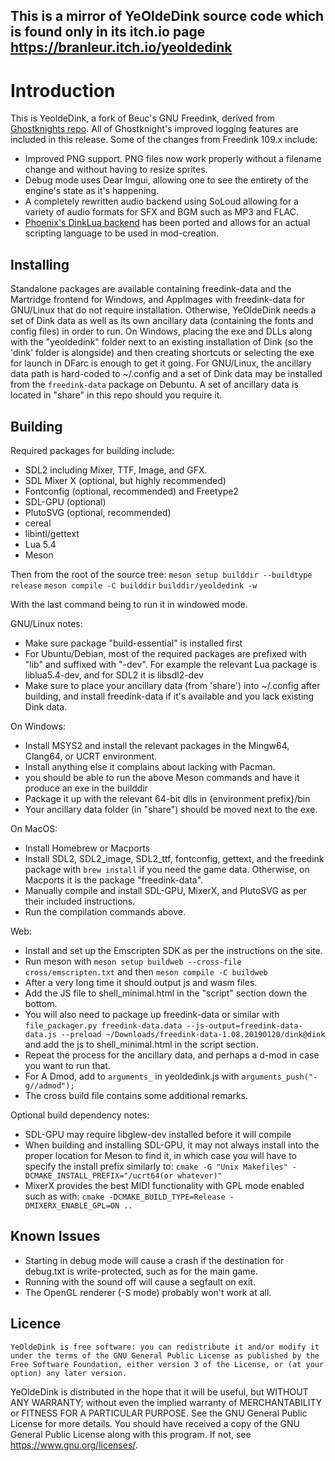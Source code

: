 This is a mirror of YeOldeDink source code which is found only in its itch.io page https://branleur.itch.io/yeoldedink
-

Introduction
============

This is YeoldeDink, a fork of Beuc's GNU Freedink, derived from [Ghostknights repo](https://codeberg.org/crts/freedink). All of Ghostknight's improved logging features are included in this release. Some of the changes from Freedink 109.x include:

* Improved PNG support. PNG files now work properly without a filename change and without having to resize sprites.
* Debug mode uses Dear Imgui, allowing one to see the entirety of the engine's state as it's happening.
* A completely rewritten audio backend using SoLoud allowing for a variety of audio formats for SFX and BGM such as MP3 and FLAC.
* [Phoenix's DinkLua backend](https://github.com/ilyvion/freedink-lua) has been ported and allows for an actual scripting language to be used in mod-creation.

Installing
----------

Standalone packages are available containing freedink-data and the Martridge frontend for Windows, and AppImages with freedink-data for GNU/Linux that do not require installation.
Otherwise, YeOldeDink needs a set of Dink data as well as its own ancillary data (containing the fonts and config files) in order to run. On Windows, placing the exe and DLLs along with the "yeoldedink" folder next to an existing installation of Dink (so the 'dink' folder is alongside) and then creating shortcuts or selecting the exe for launch in DFarc is enough to get it going. For GNU/Linux, the ancillary data path is hard-coded to ~/.config and a set of Dink data may be installed from the `freedink-data` package on Debuntu. A set of ancillary data is located in "share" in this repo should you require it.

Building
-------

Required packages for building include:

* SDL2 including Mixer, TTF, Image, and GFX.
* SDL Mixer X (optional, but highly recommended)
* Fontconfig (optional, recommended) and Freetype2
* SDL-GPU (optional)
* PlutoSVG (optional, recommended)
* cereal
* libintl/gettext
* Lua 5.4
* Meson

Then from the root of the source tree:
`meson setup builddir --buildtype release`
`meson compile -C builddir`
`builddir/yeoldedink -w`

With the last command being to run it in windowed mode.

GNU/Linux notes:

* Make sure package "build-essential" is installed first
* For Ubuntu/Debian, most of the required packages are prefixed with "lib" and suffixed with "-dev". For example the relevant Lua package is liblua5.4-dev, and for SDL2 it is libsdl2-dev
* Make sure to place your ancillary data (from 'share') into ~/.config after building, and install freedink-data if it's available and you lack existing Dink data.

On Windows:

* Install MSYS2 and install the relevant packages in the Mingw64, Clang64, or UCRT environment.
* Install anything else it complains about lacking with Pacman.
* you should be able to run the above Meson commands and have it produce an exe in the builddir
* Package it up with the relevant 64-bit dlls in {environment prefix}/bin
* Your ancillary data folder (in "share") should be moved next to the exe.

On MacOS:

* Install Homebrew or Macports
* Install SDL2, SDL2_image, SDL2_ttf, fontconfig, gettext, and the freedink package with `brew install` if you need the game data. Otherwise, on Macports it is the package "freedink-data".
* Manually compile and install SDL-GPU, MixerX, and PlutoSVG as per their included instructions.
* Run the compilation commands above.

Web:

* Install and set up the Emscripten SDK as per the instructions on the site.
* Run meson with `meson setup buildweb --cross-file cross/emscripten.txt` and then `meson compile -C buildweb`
* After a very long time it should output js and wasm files.
* Add the JS file to shell_minimal.html in the "script" section down the bottom.
* You will also need to package up freedink-data or similar with `file_packager.py freedink-data.data --js-output=freedink-data-data.js --preload ~/Downloads/freedink-data-1.08.20190120/dink@dink` and add the js to shell_minimal.html in the script section.
* Repeat the process for the ancillary data, and perhaps a d-mod in case you want to run that.
* For A Dmod, add to `arguments_` in yeoldedink.js with `arguments_push("-g//admod");`
* The cross build file contains some additional remarks.

Optional build dependency notes:

* SDL-GPU may require libglew-dev installed before it will compile
* When building and installing SDL-GPU, it may not always install into the proper location for Meson to find it, in which case you will have to specify the install prefix similarly to:
`cmake -G "Unix Makefiles" -DCMAKE_INSTALL_PREFIX="/ucrt64(or whatever)"`
* MixerX provides the best MIDI functionality with GPL mode enabled such as with:
`cmake -DCMAKE_BUILD_TYPE=Release -DMIXERX_ENABLE_GPL=ON ..`

Known Issues
------------

* Starting in debug mode will cause a crash if the destination for debug.txt is write-protected, such as for the main game.
* Running with the sound off will cause a segfault on exit.
* The OpenGL renderer (-S mode) probably won't work at all.

Licence
-------

    YeOldeDink is free software: you can redistribute it and/or modify it under the terms of the GNU General Public License as published by the Free Software Foundation, either version 3 of the License, or (at your option) any later version.

   YeOldeDink is distributed in the hope that it will be useful, but WITHOUT ANY WARRANTY; without even the implied warranty of MERCHANTABILITY or FITNESS FOR A PARTICULAR PURPOSE. See the GNU General Public License for more details.
   You should have received a copy of the GNU General Public License along with this program. If not, see <https://www.gnu.org/licenses/>. 
